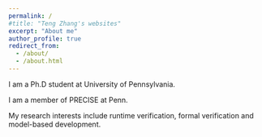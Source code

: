 ```yaml
---
permalink: /
#title: "Teng Zhang's websites"
excerpt: "About me"
author_profile: true
redirect_from: 
  - /about/
  - /about.html
---
```



I am a Ph.D student at University of Pennsylvania. 

I am a member of PRECISE at Penn.

My research interests include runtime verification, formal verification and model-based development.
